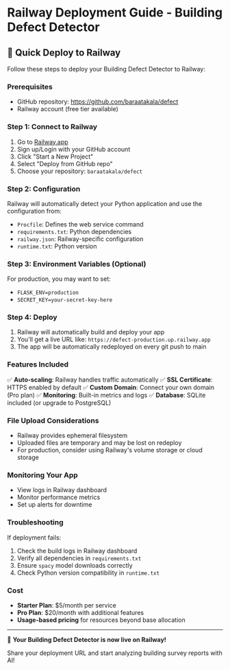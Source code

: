 # Railway Deployment Guide - Building Defect Detector

## 🚀 Quick Deploy to Railway

Follow these steps to deploy your Building Defect Detector to Railway:

### Prerequisites
- GitHub repository: https://github.com/baraatakala/defect
- Railway account (free tier available)

### Step 1: Connect to Railway

1. Go to [Railway.app](https://railway.app)
2. Sign up/Login with your GitHub account
3. Click "Start a New Project"
4. Select "Deploy from GitHub repo"
5. Choose your repository: `baraatakala/defect`

### Step 2: Configuration

Railway will automatically detect your Python application and use the configuration from:
- `Procfile`: Defines the web service command
- `requirements.txt`: Python dependencies
- `railway.json`: Railway-specific configuration
- `runtime.txt`: Python version

### Step 3: Environment Variables (Optional)

For production, you may want to set:
- `FLASK_ENV=production`
- `SECRET_KEY=your-secret-key-here`

### Step 4: Deploy

1. Railway will automatically build and deploy your app
2. You'll get a live URL like: `https://defect-production.up.railway.app`
3. The app will be automatically redeployed on every git push to main

### Features Included

✅ **Auto-scaling**: Railway handles traffic automatically
✅ **SSL Certificate**: HTTPS enabled by default
✅ **Custom Domain**: Connect your own domain (Pro plan)
✅ **Monitoring**: Built-in metrics and logs
✅ **Database**: SQLite included (or upgrade to PostgreSQL)

### File Upload Considerations

- Railway provides ephemeral filesystem
- Uploaded files are temporary and may be lost on redeploy
- For production, consider using Railway's volume storage or cloud storage

### Monitoring Your App

- View logs in Railway dashboard
- Monitor performance metrics
- Set up alerts for downtime

### Troubleshooting

If deployment fails:
1. Check the build logs in Railway dashboard
2. Verify all dependencies in `requirements.txt`
3. Ensure `spacy` model downloads correctly
4. Check Python version compatibility in `runtime.txt`

### Cost

- **Starter Plan**: $5/month per service
- **Pro Plan**: $20/month with additional features
- **Usage-based pricing** for resources beyond base allocation

---

🎉 **Your Building Defect Detector is now live on Railway!**

Share your deployment URL and start analyzing building survey reports with AI!
